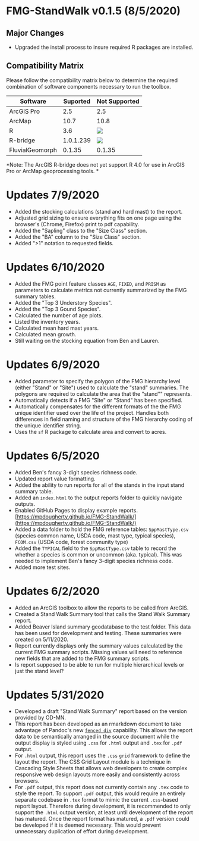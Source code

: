 # FMG-StandWalk v0.1.5 (8/5/2020)

## Major Changes
* Upgraded the install process to insure required R packages are installed. 

## Compatibility Matrix
Please follow the compatibility matrix below to determine the required combination of software components necessary to run the toolbox. 

Software        |Suported  |Not Supported
---             |---       |---          
ArcGIS Pro      |2.5       |2.5          
ArcMap          |10.7      |10.8         
R               |3.6       |![](https://img.shields.io/badge/-4.0-red)          
R-bridge        |1.0.1.239 |![](https://img.shields.io/badge/-1.0.1.241-red)  
FluvialGeomorph |0.1.35    |0.1.35             

*Note: The ArcGIS R-bridge does not yet support R 4.0 for use in ArcGIS Pro or ArcMap geoprocessing tools. *


# Updates 7/9/2020
* Added the stocking calculations (stand and hard mast) to the report.
* Adjusted grid sizing to ensure everything fits on one page using the browser's (Chrome, Firefox) print to pdf capability. 
* Added the "Sapling" class to the "Size Class" section. 
* Added the "BA" column to the "Size Class" section. 
* Added ">1" notation to requested fields. 


# Updates 6/10/2020
* Added the FMG point feature classes `AGE`, `FIXED`, and `PRISM` as parameters to  calculate metrics not currently summarized by the FMG summary tables. 
* Added the "Top 3 Understory Species". 
* Added the "Top 3 Gound Species". 
* Calculated the number of age plots.
* Listed the inventory years.
* Calculated mean hard mast years. 
* Calculated mean growth. 
* Still waiting on the stocking equation from Ben and Lauren. 


# Updates 6/9/2020
* Added parameter to specify the polygon of the FMG hierarchy level (either "Stand" or "Site") used to calculate the "stand" summaries. The polygons are required to calculate the area that the "stand"" represents. 
* Automatically detects if a FMG "Site" or "Stand" has been specified. 
* Automatically compensates for the different formats of the the FMG unique identifier used over the life of the project. Handles both differences in field naming and structure of the FMG hierarchy coding of the unique identifier string. 
* Uses the `sf` R package to calculate area and convert to acres.


# Updates 6/5/2020
* Added Ben's fancy 3-digit species richness code. 
* Updated report value formatting. 
* Added the ability to run reports for all of the stands in the input stand summary table. 
* Added an `index.html` to the output reports folder to quickly navigate outputs. 
* Enabled GitHub Pages to display example reports. [https://mpdougherty.github.io/FMG-StandWalk/](https://mpdougherty.github.io/FMG-StandWalk/)
* Added a data folder to hold the FMG reference tables: `SppMastType.csv` (species common name, USDA code, mast type, typical species), `FCOM.csv` (USDA code, forest community type)
* Added the `TYPICAL` field to the `SppMastType.csv` table to record the whether a species is common or uncommon (aka. typical). This was needed to implement Ben's fancy 3-digit species richness code.  
* Added more test sites. 


# Updates 6/2/2020
* Added an ArcGIS toolbox to allow the reports to be called from ArcGIS. 
* Created a Stand Walk Summary tool that calls the Stand Walk Summary report. 
* Added Beaver Island summary geodatabase to the test folder. This data has been used for development and testing. These summaries were created on 5/11/2020. 
* Report currently displays only the summary values calculated by the current FMG summary scripts. Missing values will need to reference new fields that are added to the FMG summary scripts. 
* Is report supposed to be able to run for multiple hierarchical levels or just the stand level?


# Updates 5/31/2020
* Developed a draft "Stand Walk Summary" report based on the version provided by OD-MN.
* This report has been developed as an rmarkdown document to take advantage of Pandoc's new [`fenced_div`](https://bookdown.org/yihui/rmarkdown-cookbook/custom-blocks.html) capability. This allows the report data to be semantically arranged in the source document while the output display is styled using `.css` for `.html` output and `.tex` for `.pdf` output. 
* For `.html` output, this report uses the `.css` `grid` framework to define the layout the report. The CSS Grid Layout module is a technique in Cascading Style Sheets that allows web developers to create complex responsive web design layouts more easily and consistently across browsers.
* For `.pdf` output, this report does not currently contain any `.tex` code to style the report. To support `.pdf` output, this would require an entirely separate codebase in `.tex` format to mimic the current `.css`-based report layout. Therefore during development, it is recommended to only support the `.html` output version, at least until development of the report has matured. Once the report format has matured, a `.pdf` version could be developed if it is deemed necessary. This would prevent unnecessary duplication of effort during development. 

